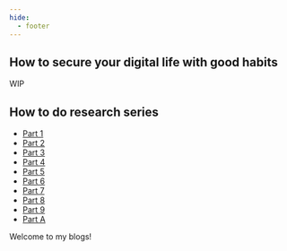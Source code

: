```yaml
---
hide:
  - footer
---
```


<style>
  /* Hide this page's first H1 */
  .md-typeset h1:first-of-type { display: none !important; }
  /* Optional: hide the floating action buttons next to the H1 */
  .md-content__button { display: none !important; }
</style>

## How to secure your digital life with good habits

WIP

## How to do research series

- [Part 1](posts/team/p1-why-system-security.md)
- [Part 2](posts/team/p2-Research-Philosophy.md)
- [Part 3](posts/team/p3-literature-review.md)
- [Part 4](posts/team/p4-knowledge-for-research.md)
- [Part 5](posts/team/p5-Summary-Research-SE.md)
- [Part 6](posts/team/p6-research-presentation.md)
- [Part 7](posts/team/p7-technology-transfer.md)
- [Part 8](posts/team/p8-dont-waste-time.md)
- [Part 9](posts/team/p9-research-groups.md)
- [Part A](posts/team/p10-properity-of-crisis.md)

Welcome to my blogs!
